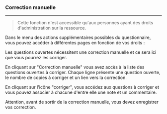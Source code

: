 ### Correction manuelle

---

> Cette fonction n'est accessible qu'aux personnes ayant des droits d'administration sur la ressource.

Dans le menu des actions supplémentaires possibles du questionnaire, vous pouvez accéder à différentes pages en fonction de vos droits :

Les questions ouvertes nécessitent une correction manuelle et ce sera ici que vous pourrez les corriger.

En cliquant sur  "Correction manuelle" vous avez accès à la liste des questions ouvertes à corriger. Chaque ligne présente une question ouverte, le nombre de copies à corriger et un lien vers la correction.

En cliquant sur l'icône "corriger", vous accédez aux questions à corriger et vous pouvez associer à chacune d'entre elle une note et un commentaire.

Attention, avant de sortir de la correction manuelle, vous devez enregistrer vos correction.

